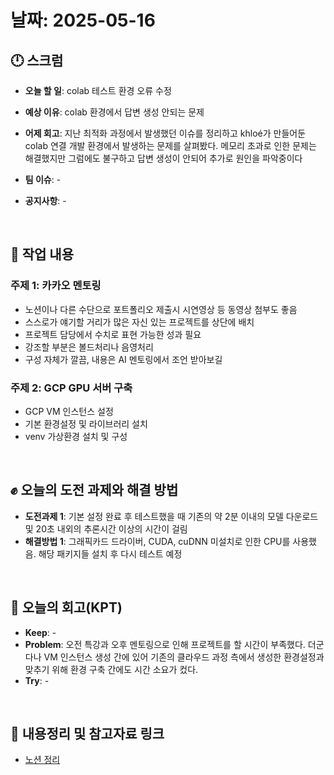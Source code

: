 # 날짜: 2025-05-16

## 🕛 스크럼
- **오늘 할 일**: colab 테스트 환경 오류 수정
- **예상 이유**: colab 환경에서 답변 생성 안되는 문제
- **어제 회고**: 지난 최적화 과정에서 발생했던 이슈를 정리하고 khloé가 만들어둔 colab 연결 개발 환경에서 발생하는 문제를 살펴봤다. 메모리 초과로 인한 문제는 해결했지만 그럼에도 불구하고 답변 생성이 안되어 추가로 원인을 파악중이다

- **팀 이슈**: -
- **공지사항**: -

<br>

## 💼 작업 내용
### 주제 1: 카카오 멘토링
- 노션이나 다른 수단으로 포트폴리오 제출시 시연영상 등 동영상 첨부도 좋음
- 스스로가 얘기할 거리가 많은 자신 있는 프로젝트를 상단에 배치
- 프로젝트 담당에서 수치로 표현 가능한 성과 필요
- 강조할 부분은 볼드처리나 음영처리
- 구성 자체가 깔끔, 내용은 AI 멘토링에서 조언 받아보길

### 주제 2: GCP GPU 서버 구축
- GCP VM 인스턴스 설정
- 기본 환경설정 및 라이브러리 설치
- venv 가상환경 설치 및 구성

<br>

## ✊ 오늘의 도전 과제와 해결 방법
- **도전과제 1**: 기본 설정 완료 후 테스트했을 때 기존의 약 2분 이내의 모델 다운로드 및 20초 내외의 추론시간 이상의 시간이 걸림
- **해결방법 1**: 그래픽카드 드라이버, CUDA, cuDNN 미설치로 인한 CPU를 사용했음. 해당 패키지들 설치 후 다시 테스트 예정

<br>

## 🤔 오늘의 회고(KPT)
- **Keep**: -
- **Problem**: 오전 특강과 오후 멘토링으로 인해 프로젝트를 할 시간이 부족했다. 더군다나 VM 인스턴스 생성 간에 있어 기존의 클라우드 과정 측에서 생성한 환경설정과 맞추기 위해 환경 구축 간에도 시간 소요가 컸다.
- **Try**: -

<br>

## 🔗 내용정리 및 참고자료 링크
- [노션 정리](https://grizzly-crater-c04.notion.site/GCP-1f575a6ebc0a80ebb463d5b00c321650?pvs=4)
